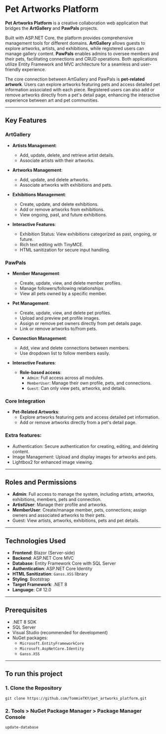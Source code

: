 # Pet Artworks Platform

**Pet Artworks Platform** is a creative collaboration web application that bridges the **ArtGallery** and **PawPals** projects.

Built with ASP.NET Core, the platform provides comprehensive management tools for different domains.
**ArtGallery** allows guests to explore artworks, artists, and exhibitions, while registered users can manage gallery content.
**PawPals** enables admins to oversee members and their pets, facilitating connections and CRUD operations. Both applications utilize Entity Framework and MVC architecture for a seamless and user-friendly experience.

The core connection between ArtGallery and PawPals is **pet-related artwork**. Users can explore artworks featuring pets and access detailed pet information associated with each piece. Registered users can also add or remove artworks directly from a pet's detail page, enhancing the interactive experience between art and pet communities.

---

## Key Features

### ArtGallery

- **Artists Management**:

  - Add, update, delete, and retrieve artist details.
  - Associate artists with their artworks.

- **Artworks Management**:

  - Add, update, and delete artworks.
  - Associate artworks with exhibitions and pets.

- **Exhibitions Management**:

  - Create, update, and delete exhibitions.
  - Add or remove artworks from exhibitions.
  - View ongoing, past, and future exhibitions.

- **Interactive Features**:

  - Exhibition Status: View exhibitions categorized as past, ongoing, or future.
  - Rich text editing with TinyMCE.
  - HTML sanitization for secure input handling.

### PawPals

- **Member Management**:

  - Create, update, view, and delete member profiles.
  - Manage followers/following relationships.
  - View all pets owned by a specific member.

- **Pet Management**:

  - Create, update, view, and delete pet profiles.
  - Upload and preview pet profile images.
  - Assign or remove pet owners directly from pet details page.
  - Link or remove artworks to/from pets.

- **Connection Management**:

  - Add, view and delete connections between members.
  - Use dropdown list to follow members easily.

- **Interactive Features**:

  - **Role-based access**:
    - `Admin`: Full access across all modules.
    - `MemberUser`: Manage their own profile, pets, and connections.
    - `Guest`: Can only view pets, artworks, and details.

### Core Integration

- **Pet-Related Artworks**:
  - Explore artworks featuring pets and access detailed pet information.
  - Add or remove artworks directly from a pet's detail page.

### Extra features:

- Authentication: Secure authentication for creating, editing, and deleting content.
- Image Management: Upload and display images for artworks and pets.
- Lightbox2 for enhanced image viewing.

---

## Roles and Permissions

- **Admin**: Full access to manage the system, including artists, artworks, exhibitions, members, pets and connection.
- **ArtistUser**: Manage their profile and artworks.
- **MemberUser**: Create/manage member, pets, connections; assign owners and associated artworks to their pets.
- Guest: View artists, artworks, exhibitions, pets and pet details.

---

## Technologies Used

- **Frontend**: Blazor (Server-side)
- **Backend**: ASP.NET Core MVC
- **Database**: Entity Framework Core with SQL Server
- **Authentication**: ASP.NET Core Identity
- **HTML Sanitization**: `Ganss.XSS` library
- **Styling**: Bootstrap
- **Target Framework**: .NET 8
- **Language**: C# 12.0

---

## Prerequisites

- .NET 8 SDK
- SQL Server
- Visual Studio (recommended for development)
- NuGet packages:
  - `Microsoft.EntityFrameworkCore`
  - `Microsoft.AspNetCore.Identity`
  - `Ganss.XSS`

---

## To run this project

### 1. Clone the Repository

`git clone https://github.com/TommieTKY/pet_artworks_platform.git`

### 2. Tools > NuGet Package Manager > Package Manager Console

`update-database`
